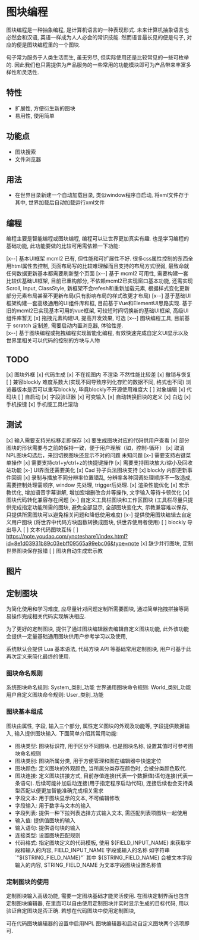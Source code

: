 
# 图块编程

图块编程是一种抽象编程, 是计算机语言的一种表现形式. 未来计算机抽象语言也必然会和汉语, 英语一样成为人人必会的常识技能. 然而语言最长见的便是句子, 对应的便是图块编程里的一个图块.

句子常为服务于人类生活而生, 虽无穷尽, 但实际使用还是比较常见的一些可枚举的. 因此我们也只需提供为产品服务的一些常用的功能模块即可为产品带来丰富多样性和灵活性.

## 特性

- 扩展性, 方便衍生新的图块
- 易用性, 使用简单

## 功能点

- 图块搜索
- 文件浏览器

## 用法

- 在世界目录新建一个自动加载目录, 类似window程序自启动, 将xml文件存于其中, 世界加载后自动加载运行xml文件

## 编程

编程主要是智能编程或图块编程, 编程可以让世界更加真实有趣. 也是学习编程的基础功能, 此功能要做的比较可用需依赖一下功能:

[x--] 基本UI框架 mcml2 已有, 但性能和可扩展性不好. 很多css属性控制的东西全用html属性去控制, 页面布局写的比较难理解而且支持的布局方式很弱, 最致命就任何数据更新基本都需要刷新整个页面
[x--] 基于 mcml2 可用性, 需要构建一套比较优基础UI框架, 目前已重构部分, 不依赖mcml2已实现窗口基本功能, 还需实现Scroll, Input, ClassStyle, 新框架不会refesh和重新加载元素, 根据样式变化更新部分元素布局甚至不更新布局(只有影响布局的样式改更才布局)
[x--] 基于基础UI框架构建一套高级通用的UI组件库和框, 目前基于Vue和ElementUI思路实现. 基于旧的mcml2已实现基本可用的vue框架, 可较短时间切换新的基础UI框架, 高级UI组件库暂无
[x] 拖拽元素构建UI, 提高开发效果, 可选
[x--] 图块编程工具, 目前基于 scratch 定制差, 需要启动内置浏览器, 体验性差.  
[x--] 基于图块编程或拖拽编程实现智能化编程, 有效快速完成自定义UI显示以及世界里相关可以代码的控制的方块与人物

## TODO

[x] 图块外框
[x] 代码生成
[x] 不在视图内 不渲染 不然性能比较差
[x] 撤销与恢复
[ ] 兼容blockly 难度系数大(实现不同导致序列化存贮的数据不同, 格式也不同) 浏览器版本是否可以重写blockly,  毕竟blockly不开源使用难度大
[ ] 对象编辑
[x] 代码块
[ ] 自启动
[x] 字段验证器
[x] 可变输入
[x] 自动转换旧块的定义
[x] 白边
[x] 手机按键
[x] 手机版工具栏滚动

## 测试

[x] 输入需要支持光标移走即保存
[x] 要生成图块对应的代码供用户查看
[x] 部分图块的形状需要与之前的保持一致，便于用户理解（如，控制-循环）
[x] 取消NPL图块勾选后，来回切换图块还显示不对的问题  未知问题
[x-] 需要支持右键菜单操作
[x] 需要支持ctrl+y/ctrl+z的快捷键操作
[x] 需要支持图块放大/缩小及回收站功能
[x-] UI界面还需要美化
[x] Cad 孙子兵法图块支持
[x] blockly 内部更新事件回调
[x] 录制与播放不同分辨率位置错乱, 分辨率各种回调处理顺序不一致造成, 需要控制处理需顺序, window 先处理, trigger后处理.
[x] 渲染性能优化
[x] 宏示教优化, 增加语音字幕讲解, 增加宏增删改合并等操作, 文字输入等待卡顿优化
[x] 图块代码转化兼容存在问题
[x-] 自定义工具栏图块和工作区图块 (工具栏尽量只提供完成指定功能所需的图块, 避免全部显示, 全部图块变化大, 示教兼容难以保存, 只提供所需图块可以避免相关问题和降低使用难度)
[x-] 提供使用图块编辑去自定义用户图块 (将世界中代码方块函数转换成图块, 供世界使用者使用)
[ ] blockly 导出导入
[ ] 文本代码图块互转
[ ] https://note.youdao.com/ynoteshare1/index.html?id=8e1d03931b89c03ebff09565a99ebc06&type=note
[x] 缺少并行图块, 定制世界图块保存报错
[ ] 图块自动生成宏示教

## 图片

## 定制图块

为简化使用和学习难度, 应尽量针对问题定制所需要图块, 通过简单拖拽拼接等简易操作完成相关代码实现解决相应.

为了更好的定制图块, 提供了通过图块编辑器去编辑自定义图块功能, 此外该功能会提供一定量基础通用图块供用户参考学习以及使用,

系统默认会提供 Lua 基本语法, 代码方块 API 等基础常用定制图块, 用户可基于此再次定义来简化最终的使用.

### 图块命名规则

系统图块命名规则: System_类别_功能
世界通用图块命令规则: World_类别_功能
用户自定义图块命令规则: User_类别_功能

### 图块基本组成

图块由属性, 字段, 输入三个部分, 属性定义图块的外观及功能等, 字段提供数据输入, 输入提供图块输入. 下面简单介绍其常用功能:

- 图块类型: 图块标识符, 用于区分不同图块. 也是图块名称, 设置其值时可参考图块命名规则
- 图块类别: 图块所属分类, 用于方便管理和图在编辑器中快速定位
- 图块颜色: 定义图块的外观颜色, 当所属分类存在颜色时, 会被分类颜色取代.
- 图块连接: 定义图块拼接方式, 目前存值连接(代表一个数据值)语句连接(代表一条语句).  后续可能补加启动连接(用于指定程序启动代码), 连接后续也会支持类型匹配以便更加智能准确完成相关需求
- 字段文本: 用于图块显示的文本, 不可编辑修改
- 字段输入: 用于数字与文本的输入
- 字段列表: 提供一种下拉列表选择方式输入文本, 需匹配列表项图块一起使用
- 输入值:   提供值图块的输入
- 输入语句: 提供语句块的输入
- 连接类型: 设置图块匹配规则
- 代码格式: 指定图块定义的代码模板, 使用 ${FIELD_INPUT_NAME} 来获取字段和输入的内容, FIELD_INPUT_NAME 字段或输入的名称 如字符串 `"${STRING_FIELD_NAME}"` 其中 ${STRING_FIELD_NAME} 会被文本字段输入的内容, STRING_FIELD_NAME 为文本字段图块设置名称值

### 定制图块的使用

定制图块输入高级功能, 需要一定图块基础才能灵活使用. 在图块定制界面也包含定制图块编辑器, 在里面可以自由使用定制图块并实时显示生成的目标代码, 用以验证自定图块是否正确. 若想在代码图块中使用定制图块, 

可在代码图块编辑器的设置中启用NPL 图块编辑器和启动自定义图块两个选项即可.
